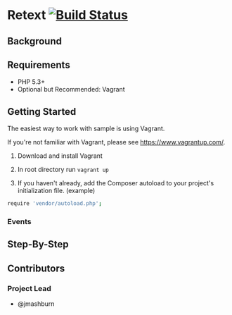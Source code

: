 Retext [![Build Status](https://travis-ci.org/jmashburn/Retext.svg?branch=master)](https://travis-ci.org/jmashburn/Retext)
===========================================

## Background ##

## Requirements ##

* PHP 5.3+
* Optional but Recommended: Vagrant

## Getting Started ##

The easiest way to work with sample is using Vagrant.

If you're not familiar with Vagrant, please see <https://www.vagrantup.com/>.

1. Download and install Vagrant

2. In root directory run `vagrant up`

3. If you haven't already, add the Composer autoload to your project's
   initialization file. (example)

```sh
require 'vendor/autoload.php';
```

### Events ###

## Step-By-Step ##

## Contributors ##

### Project Lead ###

* @jmashburn

